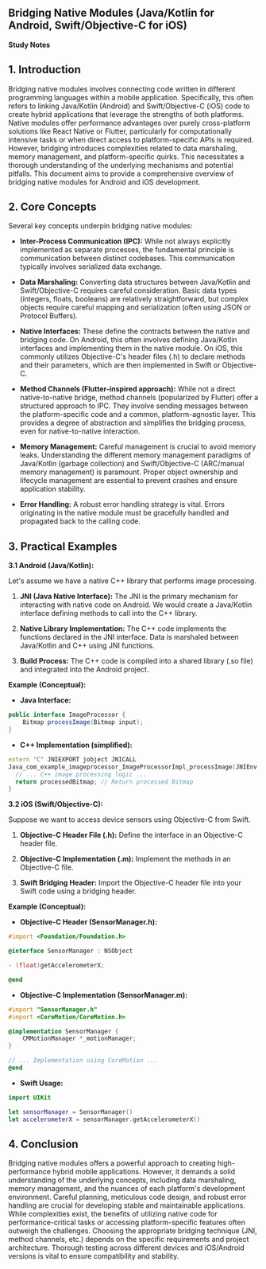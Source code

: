 ## Bridging Native Modules (Java/Kotlin for Android, Swift/Objective-C for iOS)

**Study Notes**

## 1. Introduction

Bridging native modules involves connecting code written in different programming languages within a mobile application.  Specifically, this often refers to linking Java/Kotlin (Android) and Swift/Objective-C (iOS) code to create hybrid applications that leverage the strengths of both platforms.  Native modules offer performance advantages over purely cross-platform solutions like React Native or Flutter, particularly for computationally intensive tasks or when direct access to platform-specific APIs is required.  However, bridging introduces complexities related to data marshaling, memory management, and platform-specific quirks.  This necessitates a thorough understanding of the underlying mechanisms and potential pitfalls.  This document aims to provide a comprehensive overview of bridging native modules for Android and iOS development.


## 2. Core Concepts

Several key concepts underpin bridging native modules:

* **Inter-Process Communication (IPC):** While not always explicitly implemented as separate processes, the fundamental principle is communication between distinct codebases.  This communication typically involves serialized data exchange.

* **Data Marshaling:**  Converting data structures between Java/Kotlin and Swift/Objective-C requires careful consideration.  Basic data types (integers, floats, booleans) are relatively straightforward, but complex objects require careful mapping and serialization (often using JSON or Protocol Buffers).

* **Native Interfaces:**  These define the contracts between the native and bridging code.  On Android, this often involves defining Java/Kotlin interfaces and implementing them in the native module. On iOS, this commonly utilizes Objective-C's header files (.h) to declare methods and their parameters, which are then implemented in Swift or Objective-C.

* **Method Channels (Flutter-inspired approach):**  While not a direct native-to-native bridge, method channels (popularized by Flutter) offer a structured approach to IPC.  They involve sending messages between the platform-specific code and a common, platform-agnostic layer.  This provides a degree of abstraction and simplifies the bridging process, even for native-to-native interaction.


* **Memory Management:**  Careful management is crucial to avoid memory leaks.  Understanding the different memory management paradigms of Java/Kotlin (garbage collection) and Swift/Objective-C (ARC/manual memory management) is paramount.  Proper object ownership and lifecycle management are essential to prevent crashes and ensure application stability.

* **Error Handling:**  A robust error handling strategy is vital.  Errors originating in the native module must be gracefully handled and propagated back to the calling code.


## 3. Practical Examples

**3.1 Android (Java/Kotlin):**

Let's assume we have a native C++ library that performs image processing.

1. **JNI (Java Native Interface):**  The JNI is the primary mechanism for interacting with native code on Android. We would create a Java/Kotlin interface defining methods to call into the C++ library.

2. **Native Library Implementation:** The C++ code implements the functions declared in the JNI interface.  Data is marshaled between Java/Kotlin and C++ using JNI functions.

3. **Build Process:**  The C++ code is compiled into a shared library (.so file) and integrated into the Android project.

**Example (Conceptual):**

* **Java Interface:**

```java
public interface ImageProcessor {
    Bitmap processImage(Bitmap input);
}
```

* **C++ Implementation (simplified):**

```cpp
extern "C" JNIEXPORT jobject JNICALL
Java_com_example_imageprocessor_ImageProcessorImpl_processImage(JNIEnv *env, jobject thiz, jobject bitmap) {
  // ... C++ image processing logic ...
  return processedBitmap; // Return processed Bitmap
}
```

**3.2 iOS (Swift/Objective-C):**

Suppose we want to access device sensors using Objective-C from Swift.

1. **Objective-C Header File (.h):**  Define the interface in an Objective-C header file.

2. **Objective-C Implementation (.m):**  Implement the methods in an Objective-C file.

3. **Swift Bridging Header:**  Import the Objective-C header file into your Swift code using a bridging header.

**Example (Conceptual):**

* **Objective-C Header (SensorManager.h):**

```objectivec
#import <Foundation/Foundation.h>

@interface SensorManager : NSObject

- (float)getAccelerometerX;

@end
```

* **Objective-C Implementation (SensorManager.m):**

```objectivec
#import "SensorManager.h"
#import <CoreMotion/CoreMotion.h>

@implementation SensorManager {
    CMMotionManager *_motionManager;
}

// ... Implementation using CoreMotion ...
@end
```

* **Swift Usage:**

```swift
import UIKit

let sensorManager = SensorManager()
let accelerometerX = sensorManager.getAccelerometerX()
```


## 4. Conclusion

Bridging native modules offers a powerful approach to creating high-performance hybrid mobile applications. However, it demands a solid understanding of the underlying concepts, including data marshaling, memory management, and the nuances of each platform's development environment.  Careful planning, meticulous code design, and robust error handling are crucial for developing stable and maintainable applications.  While complexities exist, the benefits of utilizing native code for performance-critical tasks or accessing platform-specific features often outweigh the challenges.  Choosing the appropriate bridging technique (JNI, method channels, etc.) depends on the specific requirements and project architecture.  Thorough testing across different devices and iOS/Android versions is vital to ensure compatibility and stability.